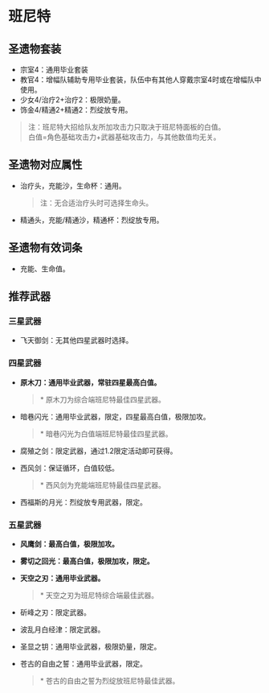 # 班尼特

## 圣遗物套装

- 宗室4：通用毕业套装
- 教官4：增幅队辅助专用毕业套装，队伍中有其他人穿戴宗室4时或在增幅队中使用。
- 少女4/治疗2+治疗2：极限奶量。
- 饰金4/精通2+精通2：烈绽放专用。

> 注：班尼特大招给队友所加攻击力只取决于班尼特面板的白值。  
> 白值=角色基础攻击力+武器基础攻击力，与其他数值均无关。  

## 圣遗物对应属性

- 治疗头，充能沙，生命杯：通用。

  > 注：无合适治疗头时可选择生命头。  

- 精通头，充能/精通沙，精通杯：烈绽放专用。

## 圣遗物有效词条

- 充能、生命值。

## 推荐武器

### 三星武器

- 飞天御剑：无其他四星武器时选择。

### 四星武器

- **原木刀：通用毕业武器，常驻四星最高白值。**

  > \* 原木刀为综合端班尼特最佳四星武器。  

- 暗巷闪光：通用毕业武器，限定，四星最高白值，极限加攻。

  > \* 暗巷闪光为白值端班尼特最佳四星武器。  

- 腐殖之剑：限定武器，通过1.2限定活动即可获得。

- 西风剑：保证循环，白值较低。

  > \* 西风剑为充能端班尼特最佳四星武器。  

- 西福斯的月光：烈绽放专用武器，限定。

### 五星武器

- **风鹰剑：最高白值，极限加攻。**

- **雾切之回光：最高白值，极限加攻，限定。**

- **天空之刃：通用毕业武器。**

  > \* 天空之刃为班尼特综合端最佳武器。  

- 斫峰之刃：限定武器。

- 波乱月白经津：限定武器。

- 圣显之钥：通用毕业武器，极限奶量，限定。

- 苍古的自由之誓：通用毕业武器，限定。

  > \* 苍古的自由之誓为烈绽放班尼特最佳武器。  
